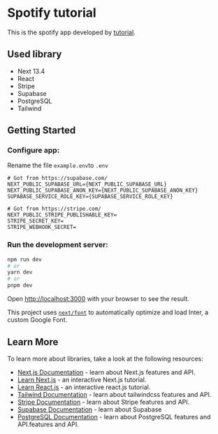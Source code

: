 # Spotify tutorial

This is the spotify app developed by [tutorial](https://www.youtube.com/watch?v=2aeMRB8LL4o&ab_channel=CodeWithAntonio).

## Used library

- Next 13.4
- React
- Stripe
- Supabase
- PostgreSQL
- Tailwind

## Getting Started

### Configure app:

Rename the file `example.env`to `.env`

```
# Got from https://supabase.com/
NEXT_PUBLIC_SUPABASE_URL={NEXT_PUBLIC_SUPABASE_URL}
NEXT_PUBLIC_SUPABASE_ANON_KEY={NEXT_PUBLIC_SUPABASE_ANON_KEY}
SUPABASE_SERVICE_ROLE_KEY={SUPABASE_SERVICE_ROLE_KEY}

# Got from https://stripe.com/
NEXT_PUBLIC_STRIPE_PUBLISHABLE_KEY=
STRIPE_SECRET_KEY=
STRIPE_WEBHOOK_SECRET=
```

### Run the development server:

```bash
npm run dev
# or
yarn dev
# or
pnpm dev
```

Open [http://localhost:3000](http://localhost:3000) with your browser to see the result.

This project uses [`next/font`](https://nextjs.org/docs/basic-features/font-optimization) to automatically optimize and load Inter, a custom Google Font.

## Learn More

To learn more about libraries, take a look at the following resources:

- [Next.js Documentation](https://nextjs.org/docs) - learn about Next.js features and API.
- [Learn Next.js](https://nextjs.org/learn) - an interactive Next.js tutorial.
- [Learn React.js](https://react.dev/learn) - an interactive react.js tutorial.
- [Tailwind Documentation](https://tailwindcss.com/docs/installation) - learn about tailwindcss features and API.
- [Stripe Documentation](https://stripe.com/docs) - learn about Stripe features and API.
- [Supabase Documentation](https://supabase.com/docs) - learn about Supabase 
- [PostgreSQL Documentation](https://www.postgresql.org/docs/) - learn about PostgreSQL features and API.features and API.